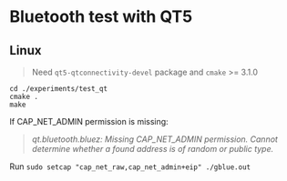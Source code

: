 # Bluetooth test with QT5

## Linux

> Need `qt5-qtconnectivity-devel` package and `cmake` >= 3.1.0

```shell
cd ./experiments/test_qt
cmake .
make
```

If CAP_NET_ADMIN permission is missing:

> *qt.bluetooth.bluez: Missing CAP_NET_ADMIN permission. Cannot determine whether a found address is of random or public type.*

Run `sudo setcap "cap_net_raw,cap_net_admin+eip" ./gblue.out`